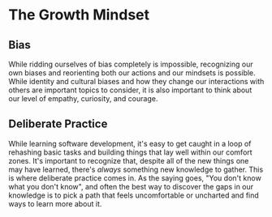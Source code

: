 # The Growth Mindset

## Bias
While ridding ourselves of bias completely is impossible, recognizing our own biases and reorienting both our actions and our mindsets is possible. While identity and cultural biases and how they change our interactions with others are important topics to consider, it is also important to think about our level of empathy, curiosity, and courage.

## Deliberate Practice
While learning software development, it's easy to get caught in a loop of rehashing basic tasks and building things that lay well within our comfort zones. It's important to recognize that, despite all of the new things one may have learned, there's *always* something new knowledge to gather. This is where deliberate practice comes in. As the saying goes, "You don't know what you don't know", and often the best way to discover the gaps in our knowledge is to pick a path that feels uncomfortable or uncharted and find ways to learn more about it.